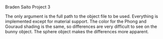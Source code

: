 Braden Saito
Project 3

The only argument is the full path to the object file to be used.
Everything is implemented except for material support.
The color for the Phong and Gouraud shading is the same, so differences are very difficult to see on the bunny object. The sphere object makes the differences more apparent.